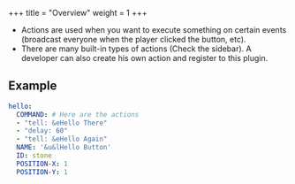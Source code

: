 +++
title = "Overview"
weight = 1
+++

* Actions are used when you want to execute something on certain events (broadcast everyone when the player clicked the button, etc).
* There are many built-in types of actions (Check the sidebar). A developer can also create his own action and register to this plugin.

## Example
```yaml
hello:
  COMMAND: # Here are the actions
  - "tell: &eHello There"
  - "delay: 60"
  - "tell: &eHello Again"
  NAME: '&u&lHello Button'
  ID: stone
  POSITION-X: 1
  POSITION-Y: 1
```
